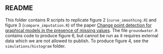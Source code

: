 ## README

This folder contains R scripts to replicate figure 2 (`curve_smoothing.R`) and figure 3 (`compare_imputation.R`) of the paper [Change point detection for graphical models in the presence of missing values](https://arxiv.org/pdf/1907.05409.pdf). The file `groundwater.R` contains code to produce figure 6, but cannot be run as it requires external data which we are not allowed to publish. To produce figure 4, see the `simulations/histogram` folder.
